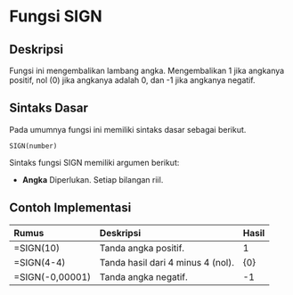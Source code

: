 # Fungsi SIGN

## Deskripsi

Fungsi ini mengembalikan lambang angka. Mengembalikan 1 jika angkanya positif, nol \(0\) jika angkanya adalah 0, dan -1 jika angkanya negatif.

## Sintaks Dasar

Pada umumnya fungsi ini memiliki sintaks dasar sebagai berikut.

```text
SIGN(number)
```

Sintaks fungsi SIGN memiliki argumen berikut:

* **Angka**    Diperlukan. Setiap bilangan riil.

## Contoh Implementasi

| **Rumus** | **Deskripsi** | **Hasil** |
| :--- | :--- | :--- |
| =SIGN\(10\) | Tanda angka positif. | 1 |
| =SIGN\(4-4\) | Tanda hasil dari 4 minus 4 \(nol\). | {0} |
| =SIGN\(-0,00001\) | Tanda angka negatif. | -1 |

